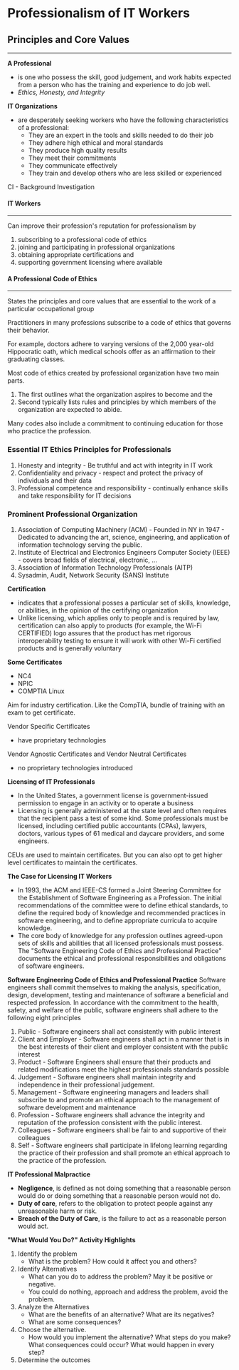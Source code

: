 # Professionalism of IT Workers

## Principles and Core Values
---
**A Professional**
- is one who possess the skill, good judgement, and work habits expected from a person who has the training and experience to do job well.
- *Ethics, Honesty, and Integrity*

**IT Organizations**
- are desperately seeking workers who have the following characteristics of a professional:
	- They are an expert in the tools and skills needed to do their job
	- They adhere high ethical and moral standards
	- They produce high quality results
	- They meet their commitments
	- They communicate effectively
	- They train and develop others who are less skilled or experienced

CI - Background Investigation

#### IT Workers
---
Can improve their profession's reputation for professionalism by
1. subscribing to a professional code of ethics
2. joining and participating in professional organizations
3. obtaining appropriate certifications and 
4. supporting government licensing where available

#### A Professional Code of Ethics
---
States the principles and core values that are essential to the work of a particular occupational group

Practitioners in many professions subscribe to a code of ethics that governs their behavior.

For example, doctors adhere to varying versions of the 2,000 year-old Hippocratic oath, which medical schools offer as an affirmation to their graduating classes.

Most code of ethics created by professional organization have two main parts.
1. The first outlines what the organization aspires to become and the 
2. Second typically lists rules and principles by which members of the organization are expected to abide.

Many codes also include a commitment to continuing education for those who practice the profession.

### Essential IT Ethics Principles for Professionals 
1. Honesty and integrity - Be truthful and act with integrity in IT work
2. Confidentiality and privacy - respect and protect the privacy of individuals and their data 
3. Professional competence and responsibility - continually enhance skills and take responsibility for IT decisions 

### Prominent Professional Organization 
1. Association of Computing Machinery (ACM) - Founded in NY in 1947 - Dedicated to advancing the art, science, engineering, and application of information technology serving the public. 
2. Institute of Electrical and Electronics Engineers Computer Society (IEEE) - covers broad fields of electrical, electronic, ... 
3. Association of Information Technology Professionals (AITP) 
4. Sysadmin, Audit, Network Security (SANS) Institute


**Certification** 
- indicates that a professional posses a particular set of skills, knowledge, or abilities, in the opinion of the certifying organization
- Unlike licensing, which applies only to people and is required by law, certification can also apply to products (for example, the Wi-Fi CERTIFIED) logo assures that the product has met rigorous interoperability testing to ensure it will work with other Wi-Fi certified products and is generally voluntary

**Some Certificates**
- NC4   
- NPIC
- COMPTIA Linux

Aim for industry certification. Like the CompTIA, bundle of training with an exam to get certificate.

Vendor Specific Certificates
- have proprietary technologies

Vendor Agnostic Certificates and Vendor Neutral Certificates
- no proprietary technologies introduced

**Licensing of IT Professionals**
- In the United States, a government license is government-issued permission to engage in an activity or to operate a business
- Licensing is generally administered at the state level and often requires that the recipient pass a test of some kind. Some professionals must be licensed, including certified public accountants (CPAs), lawyers, doctors, various types of 61 medical and daycare providers, and some engineers.

CEUs are used to maintain certificates. But you can also opt to get higher level certificates to maintain the certificates.

**The Case for Licensing IT Workers**
- In 1993, the ACM and IEEE-CS formed a Joint Steering Committee for the Establishment of Software Engineering as a Profession. The initial recommendations of the committee were to define ethical standards, to define the required body of knowledge and recommended practices in software engineering, and to define appropriate curricula to acquire knowledge.
- The core body of knowledge for any profession outlines agreed-upon sets of skills and abilities that all licensed professionals must possess. The "Software Engineering Code of Ethics and Professional Practice" documents the ethical and professional responsibilities and obligations of software engineers.

 **Software Engineering Code of Ethics and Professional Practice**
 Software engineers shall commit themselves to making the analysis, specification, design, development, testing and maintenance of software a beneficial and respected profession. In accordance with the commitment to the health, safety, and welfare of the public, software engineers shall adhere to the following eight principles
1. Public - Software engineers shall act consistently with public interest
2. Client and Employer - Software engineers shall act in a manner that is in the best interests of their client and employer consistent with the public interest
3. Product - Software Engineers shall ensure that their products and related modifications meet the highest professionals standards possible
4. Judgement - Software engineers shall maintain integrity and independence in their professional judgement.
5. Management - Software engineering managers and leaders shall subscribe to and promote an ethical approach to the management of software development and maintenance
6. Profession - Software engineers shall advance the integrity and reputation of the profession consistent with the public interest.
7. Colleagues - Software engineers shall be fair to and supportive of their colleagues
8. Self - Software engineers shall participate in lifelong learning regarding the practice of their profession and shall promote an ethical approach to the practice of the profession.

 **IT Professional Malpractice**
 - **Negligence**, is defined as not doing something that a reasonable person would do or doing something that a reasonable person would not do.
 - **Duty of care**, refers to the obligation to protect people against any unreasonable harm or risk.
- **Breach of the Duty of Care**, is the failure to act as a reasonable person would act.


**"What Would You Do?" Activity Highlights**
1. Identify the problem
	- What is the problem? How could it affect you and others?
2. Identify Alternatives
	- What can you do to address the problem? May it be positive or negative.
	- You could do nothing, approach and address the problem, avoid the problem.
3. Analyze the Alternatives
	- What are the benefits of an alternative? What are its negatives?
	- What are some consequences?
4. Choose the alternative.
	- How would you implement the alternative? What steps do you make? What consequences could occur? What would happen in every step?
5. Determine the outcomes
